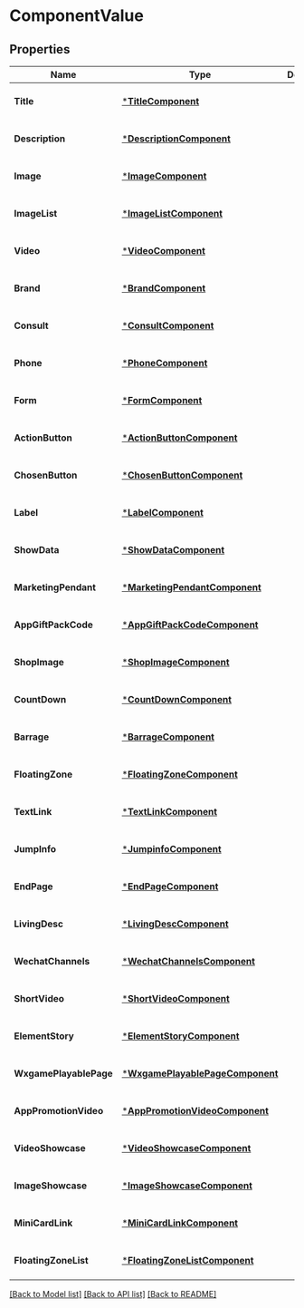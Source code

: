 # ComponentValue

## Properties
Name | Type | Description | Notes
------------ | ------------- | ------------- | -------------
**Title** | [***TitleComponent**](title_component.md) |  | [optional] [default to null]
**Description** | [***DescriptionComponent**](description_component.md) |  | [optional] [default to null]
**Image** | [***ImageComponent**](image_component.md) |  | [optional] [default to null]
**ImageList** | [***ImageListComponent**](image_list_component.md) |  | [optional] [default to null]
**Video** | [***VideoComponent**](video_component.md) |  | [optional] [default to null]
**Brand** | [***BrandComponent**](brand_component.md) |  | [optional] [default to null]
**Consult** | [***ConsultComponent**](consult_component.md) |  | [optional] [default to null]
**Phone** | [***PhoneComponent**](phone_component.md) |  | [optional] [default to null]
**Form** | [***FormComponent**](form_component.md) |  | [optional] [default to null]
**ActionButton** | [***ActionButtonComponent**](action_button_component.md) |  | [optional] [default to null]
**ChosenButton** | [***ChosenButtonComponent**](chosen_button_component.md) |  | [optional] [default to null]
**Label** | [***LabelComponent**](label_component.md) |  | [optional] [default to null]
**ShowData** | [***ShowDataComponent**](show_data_component.md) |  | [optional] [default to null]
**MarketingPendant** | [***MarketingPendantComponent**](marketing_pendant_component.md) |  | [optional] [default to null]
**AppGiftPackCode** | [***AppGiftPackCodeComponent**](app_gift_pack_code_component.md) |  | [optional] [default to null]
**ShopImage** | [***ShopImageComponent**](shop_image_component.md) |  | [optional] [default to null]
**CountDown** | [***CountDownComponent**](count_down_component.md) |  | [optional] [default to null]
**Barrage** | [***BarrageComponent**](barrage_component.md) |  | [optional] [default to null]
**FloatingZone** | [***FloatingZoneComponent**](floating_zone_component.md) |  | [optional] [default to null]
**TextLink** | [***TextLinkComponent**](text_link_component.md) |  | [optional] [default to null]
**JumpInfo** | [***JumpinfoComponent**](jumpinfo_component.md) |  | [optional] [default to null]
**EndPage** | [***EndPageComponent**](end_page_component.md) |  | [optional] [default to null]
**LivingDesc** | [***LivingDescComponent**](living_desc_component.md) |  | [optional] [default to null]
**WechatChannels** | [***WechatChannelsComponent**](wechat_channels_component.md) |  | [optional] [default to null]
**ShortVideo** | [***ShortVideoComponent**](short_video_component.md) |  | [optional] [default to null]
**ElementStory** | [***ElementStoryComponent**](element_story_component.md) |  | [optional] [default to null]
**WxgamePlayablePage** | [***WxgamePlayablePageComponent**](wxgame_playable_page_component.md) |  | [optional] [default to null]
**AppPromotionVideo** | [***AppPromotionVideoComponent**](app_promotion_video_component.md) |  | [optional] [default to null]
**VideoShowcase** | [***VideoShowcaseComponent**](video_showcase_component.md) |  | [optional] [default to null]
**ImageShowcase** | [***ImageShowcaseComponent**](image_showcase_component.md) |  | [optional] [default to null]
**MiniCardLink** | [***MiniCardLinkComponent**](mini_card_link_component.md) |  | [optional] [default to null]
**FloatingZoneList** | [***FloatingZoneListComponent**](floating_zone_list_component.md) |  | [optional] [default to null]

[[Back to Model list]](../README.md#documentation-for-models) [[Back to API list]](../README.md#documentation-for-api-endpoints) [[Back to README]](../README.md)


